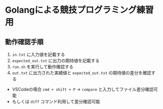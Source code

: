 # Golangによる競技プログラミング練習用

## 動作確認手順

1. `in.txt` に入力値を記載する
2. `expected_out.txt` に出力の期待値を記載する
3. `run.sh` を実行して動作確認する
4. `out.txt` に出力された実績値と `expected_out.txt` の期待値の差分を確認する
  - VSCodeの場合 `cmd + shift + P` -> `compare` と入力してファイル差分確認可能
  - もしくは `diff` コマンド利用して差分確認可能
